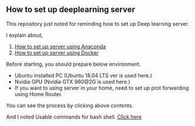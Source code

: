 ## How to set up deeplearning server  

This repository just noted for reminding how to set up Deep learning server.   

I explain about,  
1. [How to set up server using Anaconda](https://github.com/hololee/How-to-set-up-deeplearning-server/blob/main/anaconda.md)
2. [How to set up server using Docker](https://github.com/hololee/How-to-set-up-deeplearning-server/blob/main/docker.md)

Before starting, you should prepare below environment.  
- Ubuntu installed PC (Ubuntu 18.04 LTS ver is used here.)
- Nvidia GPU (Nvidia GTX 960@2G is used here.)
- If you want to using server in your home, need to set up prot forwarding using Home Router.

You can see the process by clicking above contents.  

And I noted Usable commands for bash shell. [Click here](https://github.com/hololee/How-to-set-up-deeplearning-server/blob/main/usable.md)